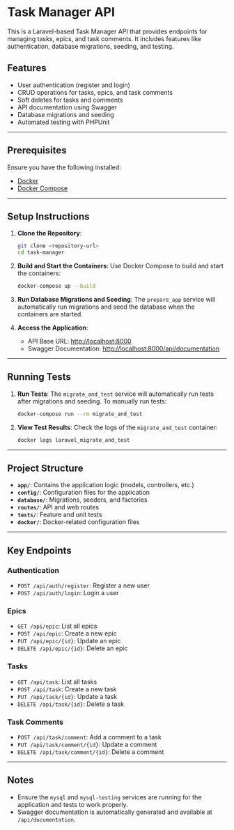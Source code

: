 # Task Manager API

This is a Laravel-based Task Manager API that provides endpoints for managing tasks, epics, and task comments. It includes features like authentication, database migrations, seeding, and testing.

## Features

- User authentication (register and login)
- CRUD operations for tasks, epics, and task comments
- Soft deletes for tasks and comments
- API documentation using Swagger
- Database migrations and seeding
- Automated testing with PHPUnit

---

## Prerequisites

Ensure you have the following installed:

- [Docker](https://www.docker.com/)
- [Docker Compose](https://docs.docker.com/compose/)

---

## Setup Instructions

1. **Clone the Repository**:
   ```bash
   git clone <repository-url>
   cd task-manager
   ```

2. **Build and Start the Containers**:
   Use Docker Compose to build and start the containers:
   ```bash
   docker-compose up --build
   ```

3. **Run Database Migrations and Seeding**:
   The `prepare_app` service will automatically run migrations and seed the database when the containers are started.

4. **Access the Application**:
   - API Base URL: [http://localhost:8000](http://localhost:8000)
   - Swagger Documentation: [http://localhost:8000/api/documentation](http://localhost:8000/api/documentation)

---

## Running Tests

1. **Run Tests**:
   The `migrate_and_test` service will automatically run tests after migrations and seeding. To manually run tests:
   ```bash
   docker-compose run --rm migrate_and_test
   ```

2. **View Test Results**:
   Check the logs of the `migrate_and_test` container:
   ```bash
   docker logs laravel_migrate_and_test
   ```

---

## Project Structure

- **`app/`**: Contains the application logic (models, controllers, etc.)
- **`config/`**: Configuration files for the application
- **`database/`**: Migrations, seeders, and factories
- **`routes/`**: API and web routes
- **`tests/`**: Feature and unit tests
- **`docker/`**: Docker-related configuration files

---

## Key Endpoints

### Authentication
- `POST /api/auth/register`: Register a new user
- `POST /api/auth/login`: Login a user

### Epics
- `GET /api/epic`: List all epics
- `POST /api/epic`: Create a new epic
- `PUT /api/epic/{id}`: Update an epic
- `DELETE /api/epic/{id}`: Delete an epic

### Tasks
- `GET /api/task`: List all tasks
- `POST /api/task`: Create a new task
- `PUT /api/task/{id}`: Update a task
- `DELETE /api/task/{id}`: Delete a task

### Task Comments
- `POST /api/task/comment`: Add a comment to a task
- `PUT /api/task/comment/{id}`: Update a comment
- `DELETE /api/task/comment/{id}`: Delete a comment

---

## Notes

- Ensure the `mysql` and `mysql-testing` services are running for the application and tests to work properly.
- Swagger documentation is automatically generated and available at `/api/documentation`.

